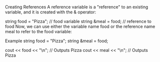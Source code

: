 Creating References
A reference variable is a "reference" to an existing variable, and it is created with the & operator:

string food = "Pizza";  // food variable
string &meal = food;    // reference to food
Now, we can use either the variable name food or the reference name meal to refer to the food variable:

Example
string food = "Pizza";
string &meal = food;

cout << food << "\n";  // Outputs Pizza
cout << meal << "\n";  // Outputs Pizza

